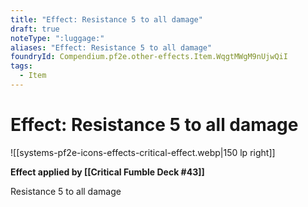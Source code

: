 ```yaml
---
title: "Effect: Resistance 5 to all damage"
draft: true
noteType: ":luggage:"
aliases: "Effect: Resistance 5 to all damage"
foundryId: Compendium.pf2e.other-effects.Item.WqgtMWgM9nUjwQiI
tags:
  - Item
---
```


# Effect: Resistance 5 to all damage
![[systems-pf2e-icons-effects-critical-effect.webp|150 lp right]]

**Effect applied by [[Critical Fumble Deck #43]]**

Resistance 5 to all damage
